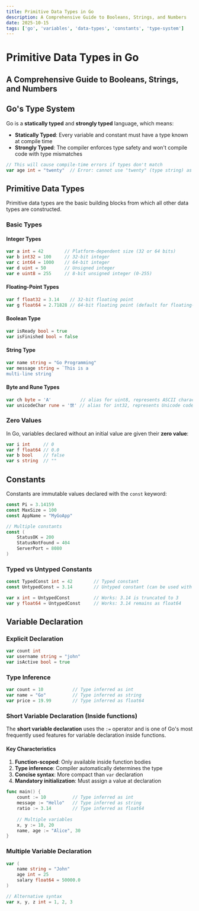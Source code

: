 ```yaml
---
title: Primitive Data Types in Go
description: A Comprehensive Guide to Booleans, Strings, and Numbers
date: 2025-10-15
tags: ['go', 'variables', 'data-types', 'constants', 'type-system']
---
```


# Primitive Data Types in Go

## A Comprehensive Guide to Booleans, Strings, and Numbers

## Go's Type System

Go is a **statically typed** and **strongly typed** language, which means:

- **Statically Typed**: Every variable and constant must have a type known at compile time
- **Strongly Typed**: The compiler enforces type safety and won't compile code with type mismatches

```go
// This will cause compile-time errors if types don't match
var age int = "twenty"  // Error: cannot use "twenty" (type string) as type int
```


## Primitive Data Types

Primitive data types are the basic building blocks from which all other data types are constructed.

### Basic Types

#### Integer Types
```go
var a int = 42        // Platform-dependent size (32 or 64 bits)
var b int32 = 100     // 32-bit integer
var c int64 = 1000    // 64-bit integer
var d uint = 50       // Unsigned integer
var e uint8 = 255     // 8-bit unsigned integer (0-255)
```

#### Floating-Point Types
```go
var f float32 = 3.14    // 32-bit floating point
var g float64 = 2.71828 // 64-bit floating point (default for floating-point literals)
```

#### Boolean Type
```go
var isReady bool = true
var isFinished bool = false
```

#### String Type
```go
var name string = "Go Programming"
var message string = `This is a 
multi-line string`
```

#### Byte and Rune Types
```go
var ch byte = 'A'           // alias for uint8, represents ASCII characters
var unicodeChar rune = '世' // alias for int32, represents Unicode code points
```

### Zero Values

In Go, variables declared without an initial value are given their **zero value**:

```go
var i int     // 0
var f float64 // 0.0
var b bool    // false
var s string  // ""
```


## Constants

Constants are immutable values declared with the `const` keyword:

```go
const Pi = 3.14159
const MaxSize = 100
const AppName = "MyGoApp"

// Multiple constants
const (
    StatusOK = 200
    StatusNotFound = 404
    ServerPort = 8080
)
```


### Typed vs Untyped Constants

```go
const TypedConst int = 42        // Typed constant
const UntypedConst = 3.14        // Untyped constant (can be used with different numeric types)

var x int = UntypedConst         // Works: 3.14 is truncated to 3
var y float64 = UntypedConst     // Works: 3.14 remains as float64
```

## Variable Declaration

### Explicit Declaration
```go
var count int
var username string = "john"
var isActive bool = true
```

### Type Inference
```go
var count = 10           // Type inferred as int
var name = "Go"          // Type inferred as string
var price = 19.99        // Type inferred as float64
```

### Short Variable Declaration (Inside functions)
The **short variable declaration** uses the `:=` operator and is one of Go's most frequently used features for variable declaration inside functions.
#### Key Characteristics
1. **Function-scoped**: Only available inside function bodies
2. **Type inference**: Compiler automatically determines the type
3. **Concise syntax**: More compact than `var` declaration
4. **Mandatory initialization**: Must assign a value at declaration
```go
func main() {
    count := 10          // Type inferred as int
    message := "Hello"   // Type inferred as string
    ratio := 3.14        // Type inferred as float64
    
    // Multiple variables
    x, y := 10, 20
    name, age := "Alice", 30
}
```
### Multiple Variable Declaration
```go
var (
    name string = "John"
    age int = 25
    salary float64 = 50000.0
)

// Alternative syntax
var x, y, z int = 1, 2, 3
```